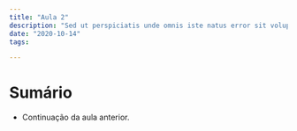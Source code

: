 ```yaml
---
title: "Aula 2"
description: "Sed ut perspiciatis unde omnis iste natus error sit voluptatem"
date: "2020-10-14"
tags:

---
```


# Sumário

- Continuação da aula anterior.
